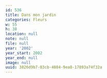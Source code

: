 ```yaml
---
id: 536
title: Dans mon jardin
categories: Fleurs
w: 55
h: 38
location: null
note: null
file: null
year: '2002'
year_start: 2002
year_end: null
image: null
uuid: 3826d9b7-83cb-4084-9ea8-17893a74f32a
---
```


